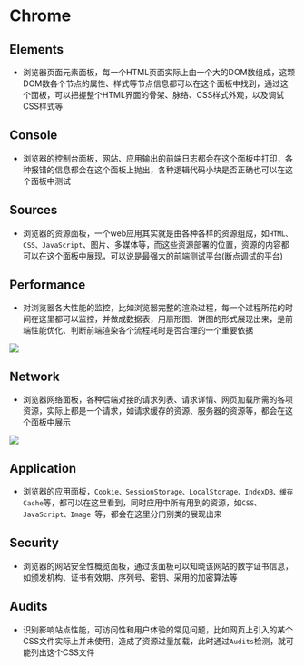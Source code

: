 # Chrome

## Elements
- 浏览器页面元素面板，每一个HTML页面实际上由一个大的DOM数组成，这颗DOM数各个节点的属性、样式等节点信息都可以在这个面板中找到，通过这个面板，可以把握整个HTML界面的骨架、脉络、CSS样式外观，以及调试CSS样式等

## Console
- 浏览器的控制台面板，网站、应用输出的前端日志都会在这个面板中打印，各种报错的信息都会在这个面板上抛出，各种逻辑代码小块是否正确也可以在这个面板中测试


## Sources
- 浏览器的资源面板，一个web应用其实就是由各种各样的资源组成，如`HTML、CSS、JavaScript`、图片、多媒体等，而这些资源部署的位置，资源的内容都可以在这个面板中展现，可以说是最强大的前端测试平台(断点调试的平台)


## Performance
- 对浏览器各大性能的监控，比如浏览器完整的渲染过程，每一个过程所花的时间在这里都可以监控，并做成数据表，用扇形图、饼图的形式展现出来，是前端性能优化、判断前端渲染各个流程耗时是否合理的一个重要依据
<img src="/imgs/chrome-performance.png"/>


## Network
- 浏览器网络面板，各种后端对接的请求列表、请求详情、网页加载所需的各项资源，实际上都是一个请求，如请求缓存的资源、服务器的资源等，都会在这个面板中展示
<img src="/imgs/chrome-network1.png"/>


## Application
- 浏览器的应用面板，`Cookie、SessionStorage、LocalStorage、IndexDB、缓存Cache`等，都可以在这里看到，同时应用中所有用到的资源，如`CSS、JavaScript、Image
`等，都会在这里分门别类的展现出来

## Security
- 浏览器的网站安全性概览面板，通过该面板可以知晓该网站的数字证书信息，如颁发机构、证书有效期、序列号、密钥、采用的加密算法等


## Audits
- 识别影响站点性能，可访问性和用户体验的常见问题，比如网页上引入的某个CSS文件实际上并未使用，造成了资源过量加载，此时通过`Audits`检测，就可能列出这个CSS文件






<style>
#app .theme-default-content {
    max-width: 1200px;
}
</style>
